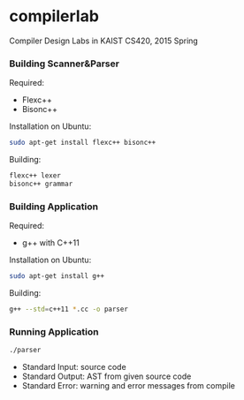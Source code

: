 # compilerlab

Compiler Design Labs in KAIST CS420, 2015 Spring

### Building Scanner&Parser
Required:
- Flexc++
- Bisonc++

Installation on Ubuntu:
```sh
sudo apt-get install flexc++ bisonc++
```

Building:
```sh
flexc++ lexer
bisonc++ grammar
```

### Building Application
Required:
- g++ with C++11

Installation on Ubuntu:
```sh
sudo apt-get install g++
```

Building:
```sh
g++ --std=c++11 *.cc -o parser
```

### Running Application
```sh
./parser
```
- Standard Input: source code
- Standard Output: AST from given source code
- Standard Error: warning and error messages from compile
